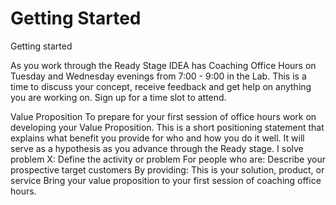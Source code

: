 # Getting Started

Getting started

As you work through the Ready Stage IDEA has Coaching Office Hours on Tuesday and Wednesday evenings from 7:00 - 9:00 in the Lab. This is a time to discuss your concept, receive feedback and get help on anything you are working on. 
Sign up for a time slot to attend.

Value Proposition
To prepare for your first session of office hours work on developing your Value Proposition. This is a short positioning statement that explains what benefit you provide for who and how you do it well. It will serve as a hypothesis as you advance through the Ready stage. 
I solve problem X: Define the activity or problem
For people who are: Describe your prospective target customers
By providing: This is your solution, product, or service
Bring your value proposition to your first session of coaching office hours.

